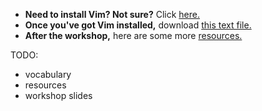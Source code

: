 - **Need to install Vim? Not sure?** Click [here.](./install.html)
- **Once you've got Vim installed,** download [this text file.]()
- **After the workshop,** here are some more [resources.](./resources.html)

TODO:

- vocabulary
- resources
- workshop slides

